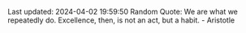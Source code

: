 Last updated: 2024-04-02 19:59:50
Random Quote: We are what we repeatedly do. Excellence, then, is not an act, but a habit. - Aristotle